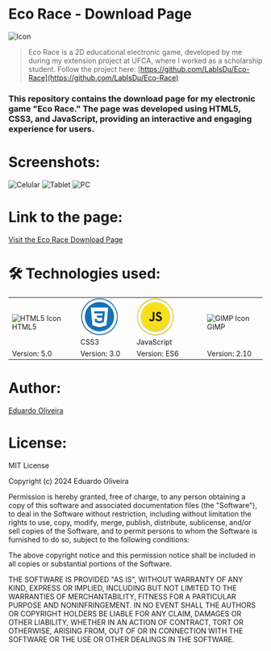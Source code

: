 # Eco Race - Download Page 
<img src="https://github.com/user-attachments/assets/4537e76d-c472-45eb-94f3-4bfb7d28f5c7" width="160" height="200" alt="Icon" />

> Eco Race is a 2D educational electronic game, developed by me during my extension project at UFCA, where I worked as a scholarship student. Follow the project here: [https://github.com/LabIsDu/Eco-Race](https://github.com/LabIsDu/Eco-Race)

### This repository contains the download page for my electronic game "Eco Race." The page was developed using HTML5, CSS3, and JavaScript, providing an interactive and engaging experience for users.

# Screenshots:
<img src="https://github.com/user-attachments/assets/380d4596-6fe4-4d9a-8f9b-9d761712df6f" alt="Celular" width="auto" height="200" />  
<img src="https://github.com/user-attachments/assets/2ffffe2d-771a-4580-bd85-3dc0691f338b" alt="Tablet" width="auto" height="200"/>  
<img src="https://github.com/user-attachments/assets/f526ffbc-ed51-4ecb-93f8-d202b037ebb9" alt="PC" width="auto" height="200" />


# Link to the page:
[Visit the Eco Race Download Page](https://ecoracedownload.netlify.app/)


# 🛠 Technologies used:
<table>
  <tr>
    <td>
      <img width="75px" src="https://img.icons8.com/?size=100&id=46605&format=png&color=000000" alt="HTML5 Icon" /> HTML5
    </td>
    <td>
      <img width="75px" src="https://github.com/Pedro-Murilo/icons-for-readme/blob/main/.github/css-icon.svg" alt="CSS Icon" /> CSS3
    </td>
    <td>
      <img width="75px" src="https://github.com/Pedro-Murilo/icons-for-readme/blob/main/.github/js-icon.svg" alt="Javascript Icon" /> JavaScript
    </td>
    <td>
      <img width="75px" src="https://img.icons8.com/?size=100&id=90168&format=png&color=000000" alt="GIMP Icon" /> GIMP
    </td>
  </tr>
  <tr>
    <td>Version: 5.0</td>
    <td>Version: 3.0</td>
    <td>Version: ES6</td>
    <td>Version: 2.10</td>
  </tr>
</table>


# Author:
[Eduardo Oliveira](https://github.com/LabIsDu)

# License:
MIT License

Copyright (c) 2024 Eduardo Oliveira

Permission is hereby granted, free of charge, to any person obtaining a copy
of this software and associated documentation files (the "Software"), to deal
in the Software without restriction, including without limitation the rights
to use, copy, modify, merge, publish, distribute, sublicense, and/or sell
copies of the Software, and to permit persons to whom the Software is
furnished to do so, subject to the following conditions:

The above copyright notice and this permission notice shall be included in all
copies or substantial portions of the Software.

THE SOFTWARE IS PROVIDED "AS IS", WITHOUT WARRANTY OF ANY KIND, EXPRESS OR
IMPLIED, INCLUDING BUT NOT LIMITED TO THE WARRANTIES OF MERCHANTABILITY,
FITNESS FOR A PARTICULAR PURPOSE AND NONINFRINGEMENT. IN NO EVENT SHALL THE
AUTHORS OR COPYRIGHT HOLDERS BE LIABLE FOR ANY CLAIM, DAMAGES OR OTHER
LIABILITY, WHETHER IN AN ACTION OF CONTRACT, TORT OR OTHERWISE, ARISING FROM,
OUT OF OR IN CONNECTION WITH THE SOFTWARE OR THE USE OR OTHER DEALINGS IN THE
SOFTWARE.



